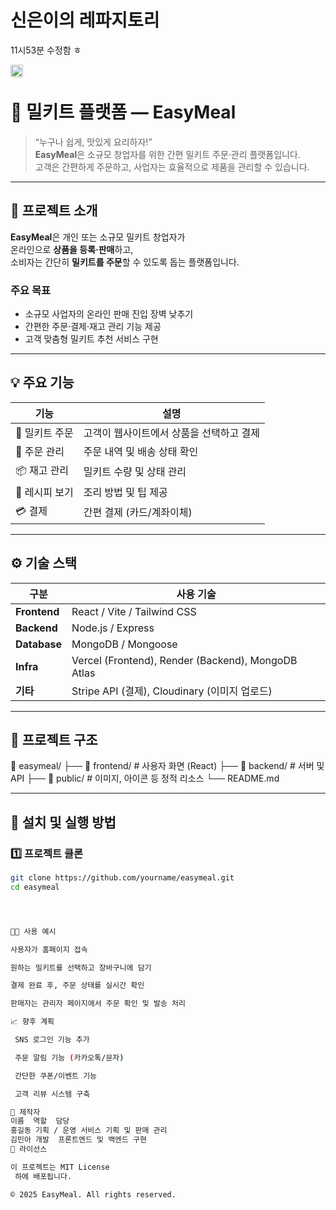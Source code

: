 # 신은이의 레파지토리

11시53분 수정함 ㅎ


 <a href="[https://www.notion.so/kimphysicsman/PROFILE-6bf254d419af4910b776c111efb371e4](https://github.com/9youn3-sys/9youn3-sys.github.io)"> <img src="https://img.shields.io/badge/-Profile-8AC926?style=for-the-badge" height="20px" style="margin-bottom: -5px" /> </a>

# 🥗 밀키트 플랫폼 — EasyMeal

> “누구나 쉽게, 맛있게 요리하자!”  
> **EasyMeal**은 소규모 창업자를 위한 간편 밀키트 주문·관리 플랫폼입니다.  
> 고객은 간편하게 주문하고, 사업자는 효율적으로 제품을 관리할 수 있습니다.

---

## 🌱 프로젝트 소개

**EasyMeal**은 개인 또는 소규모 밀키트 창업자가  
온라인으로 **상품을 등록·판매**하고,  
소비자는 간단히 **밀키트를 주문**할 수 있도록 돕는 플랫폼입니다.

### 주요 목표
- 소규모 사업자의 온라인 판매 진입 장벽 낮추기  
- 간편한 주문·결제·재고 관리 기능 제공  
- 고객 맞춤형 밀키트 추천 서비스 구현  

---

## 💡 주요 기능

| 기능 | 설명 |
|------|------|
| 🛒 밀키트 주문 | 고객이 웹사이트에서 상품을 선택하고 결제 |
| 🧾 주문 관리 | 주문 내역 및 배송 상태 확인 |
| 📦 재고 관리 | 밀키트 수량 및 상태 관리 |
| 🥕 레시피 보기 | 조리 방법 및 팁 제공 |
| 💳 결제 | 간편 결제 (카드/계좌이체) |

---

## ⚙️ 기술 스택

| 구분 | 사용 기술 |
|------|------------|
| **Frontend** | React / Vite / Tailwind CSS |
| **Backend** | Node.js / Express |
| **Database** | MongoDB / Mongoose |
| **Infra** | Vercel (Frontend), Render (Backend), MongoDB Atlas |
| **기타** | Stripe API (결제), Cloudinary (이미지 업로드) |

---

## 🧭 프로젝트 구조


📁 easymeal/
├── 📁 frontend/ # 사용자 화면 (React)
├── 📁 backend/ # 서버 및 API
├── 📁 public/ # 이미지, 아이콘 등 정적 리소스
└── README.md


---

## 🔧 설치 및 실행 방법

### 1️⃣ 프로젝트 클론
```bash
git clone https://github.com/yourname/easymeal.git
cd easymeal




🧑‍🍳 사용 예시

사용자가 홈페이지 접속

원하는 밀키트를 선택하고 장바구니에 담기

결제 완료 후, 주문 상태를 실시간 확인

판매자는 관리자 페이지에서 주문 확인 및 발송 처리

📈 향후 계획

 SNS 로그인 기능 추가

 주문 알림 기능 (카카오톡/문자)

 간단한 쿠폰/이벤트 기능

 고객 리뷰 시스템 구축

👥 제작자
이름	역할	담당
홍길동	기획 / 운영	서비스 기획 및 판매 관리
김민아	개발	프론트엔드 및 백엔드 구현
📄 라이선스

이 프로젝트는 MIT License
 하에 배포됩니다.

© 2025 EasyMeal. All rights reserved.
